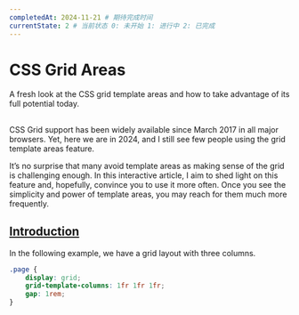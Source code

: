 ```yaml
---
completedAt: 2024-11-21 # 期待完成时间
currentState: 2 # 当前状态 0: 未开始 1: 进行中 2: 已完成
---
```


# CSS Grid Areas

A fresh look at the CSS grid template areas and how to take advantage of its full potential today.

##

CSS Grid support has been widely available since March 2017 in all major browsers. Yet, here we are in 2024, and I still see few people using the grid template areas feature.

It’s no surprise that many avoid template areas as making sense of the grid is challenging enough. In this interactive article, I aim to shed light on this feature and, hopefully, convince you to use it more often. Once you see the simplicity and power of template areas, you may reach for them much more frequently.

## [Introduction](https://ishadeed.com/article/css-grid-area/#introduction)

In the following example, we have a grid layout with three columns.

```css
.page {
    display: grid;
    grid-template-columns: 1fr 1fr 1fr;
    gap: 1rem;
}
```
